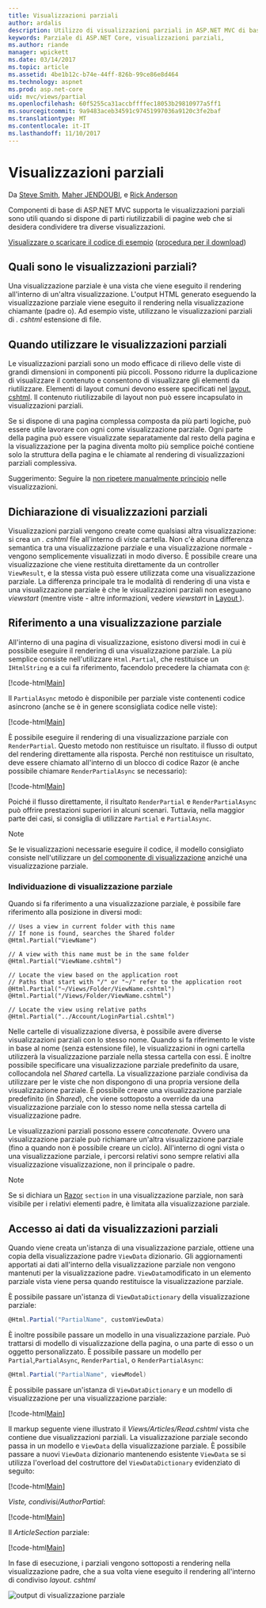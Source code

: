 ```yaml
---
title: Visualizzazioni parziali
author: ardalis
description: Utilizzo di visualizzazioni parziali in ASP.NET MVC di base
keywords: Parziale di ASP.NET Core, visualizzazioni parziali,
ms.author: riande
manager: wpickett
ms.date: 03/14/2017
ms.topic: article
ms.assetid: 4be1b12c-b74e-44ff-826b-99ce86e8d464
ms.technology: aspnet
ms.prod: asp.net-core
uid: mvc/views/partial
ms.openlocfilehash: 60f5255ca31accbffffec18053b29810977a5ff1
ms.sourcegitcommit: 9a9483aceb34591c97451997036a9120c3fe2baf
ms.translationtype: MT
ms.contentlocale: it-IT
ms.lasthandoff: 11/10/2017
---
```

# <a name="partial-views"></a>Visualizzazioni parziali

Da [Steve Smith](https://ardalis.com/), [Maher JENDOUBI](https://twitter.com/maherjend), e [Rick Anderson](https://twitter.com/RickAndMSFT)

Componenti di base di ASP.NET MVC supporta le visualizzazioni parziali sono utili quando si dispone di parti riutilizzabili di pagine web che si desidera condividere tra diverse visualizzazioni.

[Visualizzare o scaricare il codice di esempio](https://github.com/aspnet/Docs/tree/master/aspnetcore/mvc/views/partial/sample) ([procedura per il download](xref:tutorials/index#how-to-download-a-sample))

## <a name="what-are-partial-views"></a>Quali sono le visualizzazioni parziali?

Una visualizzazione parziale è una vista che viene eseguito il rendering all'interno di un'altra visualizzazione. L'output HTML generato eseguendo la visualizzazione parziale viene eseguito il rendering nella visualizzazione chiamante (padre o). Ad esempio viste, utilizzano le visualizzazioni parziali di *. cshtml* estensione di file.

## <a name="when-should-i-use-partial-views"></a>Quando utilizzare le visualizzazioni parziali

Le visualizzazioni parziali sono un modo efficace di rilievo delle viste di grandi dimensioni in componenti più piccoli. Possono ridurre la duplicazione di visualizzare il contenuto e consentono di visualizzare gli elementi da riutilizzare. Elementi di layout comuni devono essere specificati nel [layout. cshtml](layout.md). Il contenuto riutilizzabile di layout non può essere incapsulato in visualizzazioni parziali.

Se si dispone di una pagina complessa composta da più parti logiche, può essere utile lavorare con ogni come visualizzazione parziale. Ogni parte della pagina può essere visualizzate separatamente dal resto della pagina e la visualizzazione per la pagina diventa molto più semplice poiché contiene solo la struttura della pagina e le chiamate al rendering di visualizzazioni parziali complessiva.

Suggerimento: Seguire la [non ripetere manualmente principio](http://deviq.com/don-t-repeat-yourself/) nelle visualizzazioni.

## <a name="declaring-partial-views"></a>Dichiarazione di visualizzazioni parziali

Visualizzazioni parziali vengono create come qualsiasi altra visualizzazione: si crea un *. cshtml* file all'interno di *viste* cartella. Non c'è alcuna differenza semantica tra una visualizzazione parziale e una visualizzazione normale - vengono semplicemente visualizzati in modo diverso. È possibile creare una visualizzazione che viene restituita direttamente da un controller `ViewResult`, e la stessa vista può essere utilizzata come una visualizzazione parziale. La differenza principale tra le modalità di rendering di una vista e una visualizzazione parziale è che le visualizzazioni parziali non eseguano *viewstart* (mentre viste - altre informazioni, vedere *viewstart* in [Layout ](layout.md)).

## <a name="referencing-a-partial-view"></a>Riferimento a una visualizzazione parziale

All'interno di una pagina di visualizzazione, esistono diversi modi in cui è possibile eseguire il rendering di una visualizzazione parziale. La più semplice consiste nell'utilizzare `Html.Partial`, che restituisce un `IHtmlString` e a cui fa riferimento, facendolo precedere la chiamata con `@`:

[!code-html[Main](partial/sample/src/PartialViewsSample/Views/Home/About.cshtml?range=9)]

Il `PartialAsync` metodo è disponibile per parziale viste contenenti codice asincrono (anche se è in genere sconsigliata codice nelle viste):

[!code-html[Main](partial/sample/src/PartialViewsSample/Views/Home/About.cshtml?range=8)]

È possibile eseguire il rendering di una visualizzazione parziale con `RenderPartial`. Questo metodo non restituisce un risultato. il flusso di output del rendering direttamente alla risposta. Perché non restituisce un risultato, deve essere chiamato all'interno di un blocco di codice Razor (è anche possibile chiamare `RenderPartialAsync` se necessario):

[!code-html[Main](partial/sample/src/PartialViewsSample/Views/Home/About.cshtml?range=10-12)]

Poiché il flusso direttamente, il risultato `RenderPartial` e `RenderPartialAsync` può offrire prestazioni superiori in alcuni scenari. Tuttavia, nella maggior parte dei casi, si consiglia di utilizzare `Partial` e `PartialAsync`.

> [!NOTE]
> Se le visualizzazioni necessarie eseguire il codice, il modello consigliato consiste nell'utilizzare un [del componente di visualizzazione](view-components.md) anziché una visualizzazione parziale.

### <a name="partial-view-discovery"></a>Individuazione di visualizzazione parziale

Quando si fa riferimento a una visualizzazione parziale, è possibile fare riferimento alla posizione in diversi modi:

```text
// Uses a view in current folder with this name
// If none is found, searches the Shared folder
@Html.Partial("ViewName")

// A view with this name must be in the same folder
@Html.Partial("ViewName.cshtml")

// Locate the view based on the application root
// Paths that start with "/" or "~/" refer to the application root
@Html.Partial("~/Views/Folder/ViewName.cshtml")
@Html.Partial("/Views/Folder/ViewName.cshtml")

// Locate the view using relative paths
@Html.Partial("../Account/LoginPartial.cshtml")
```

Nelle cartelle di visualizzazione diversa, è possibile avere diverse visualizzazioni parziali con lo stesso nome. Quando si fa riferimento le viste in base al nome (senza estensione file), le visualizzazioni in ogni cartella utilizzerà la visualizzazione parziale nella stessa cartella con essi. È inoltre possibile specificare una visualizzazione parziale predefinito da usare, collocandola nel *Shared* cartella. La visualizzazione parziale condivisa da utilizzare per le viste che non dispongono di una propria versione della visualizzazione parziale. È possibile creare una visualizzazione parziale predefinito (in *Shared*), che viene sottoposto a override da una visualizzazione parziale con lo stesso nome nella stessa cartella di visualizzazione padre.

Le visualizzazioni parziali possono essere *concatenate*. Ovvero una visualizzazione parziale può richiamare un'altra visualizzazione parziale (fino a quando non è possibile creare un ciclo). All'interno di ogni vista o una visualizzazione parziale, i percorsi relativi sono sempre relativi alla visualizzazione visualizzazione, non il principale o padre.

> [!NOTE]
> Se si dichiara un [Razor](razor.md) `section` in una visualizzazione parziale, non sarà visibile per i relativi elementi padre, è limitata alla visualizzazione parziale.

## <a name="accessing-data-from-partial-views"></a>Accesso ai dati da visualizzazioni parziali

Quando viene creata un'istanza di una visualizzazione parziale, ottiene una copia della visualizzazione padre `ViewData` dizionario. Gli aggiornamenti apportati ai dati all'interno della visualizzazione parziale non vengono mantenuti per la visualizzazione padre. `ViewData`modificato in un elemento parziale vista viene persa quando restituisce la visualizzazione parziale.

È possibile passare un'istanza di `ViewDataDictionary` della visualizzazione parziale:

```csharp
@Html.Partial("PartialName", customViewData)
   ```

È inoltre possibile passare un modello in una visualizzazione parziale. Può trattarsi di modello di visualizzazione della pagina, o una parte di esso o un oggetto personalizzato. È possibile passare un modello per `Partial`,`PartialAsync`, `RenderPartial`, o `RenderPartialAsync`:

```csharp
@Html.Partial("PartialName", viewModel)
   ```

È possibile passare un'istanza di `ViewDataDictionary` e un modello di visualizzazione per una visualizzazione parziale:

[!code-html[Main](partial/sample/src/PartialViewsSample/Views/Articles/Read.cshtml?range=15-16)]

Il markup seguente viene illustrato il *Views/Articles/Read.cshtml* vista che contiene due visualizzazioni parziali. La visualizzazione parziale secondo passa in un modello e `ViewData` della visualizzazione parziale. È possibile passare a nuovi `ViewData` dizionario mantenendo esistente `ViewData` se si utilizza l'overload del costruttore del `ViewDataDictionary` evidenziato di seguito:

[!code-html[Main](partial/sample/src/PartialViewsSample/Views/Articles/Read.cshtml)]

*Viste, condivisi/AuthorPartial*:

[!code-html[Main](partial/sample/src/PartialViewsSample/Views/Shared/AuthorPartial.cshtml)]

Il *ArticleSection* parziale:

[!code-html[Main](partial/sample/src/PartialViewsSample/Views/Articles/ArticleSection.cshtml)]

In fase di esecuzione, i parziali vengono sottoposti a rendering nella visualizzazione padre, che a sua volta viene eseguito il rendering all'interno di condiviso *layout. cshtml*

![output di visualizzazione parziale](partial/_static/output.png)

